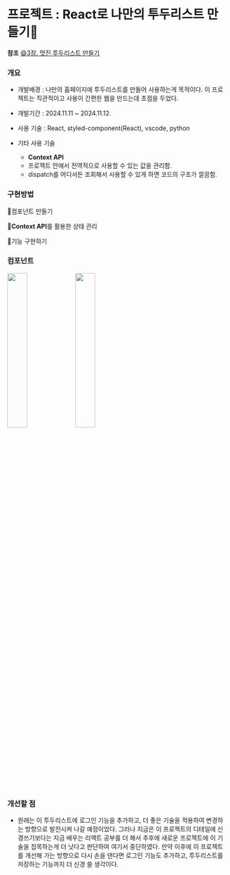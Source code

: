 # 프로젝트 : React로 나만의 투두리스트 만들기📑

**참조**
[😄3장. 멋진 투두리스트 만들기](https://react.vlpt.us/mashup-todolist/01-create-components.html)

### 개요

* 개발배경 : 나만의 홈페이지에 투두리스트를 만들어 사용하는게 목적이다. 이 프로젝트는 직관적이고 사용이 간편한 웹을 만드는데 초점을 두었다.

* 개발기간 : 2024.11.11 ~ 2024.11.12.

* 사용 기술 : React, styled-component(React), vscode, python
* 기타 사용 기술
  * **Context API**
  * 프로젝트 안에서 전역적으로 사용할 수 있는 값을 관리함.
  * dispatch를 어디서든 조회해서 사용할 수 있게 하면 코드의 구조가 깔끔함.

### 구현방법
📝컴포넌트 만들기

📝**Context API**를 활용한 상태 관리

📝기능 구현하기

### 컴포넌트

<left><image src = "https://github.com/user-attachments/assets/6a77365d-fa0b-40b6-a902-c62c1eaad768" width="30%" height="30%"></left>
<image src = "https://github.com/user-attachments/assets/f8aa112f-dbc8-417e-8ac4-98d9abdc121a" width="30%" height="30%">

### 개선할 점
* 원래는 이 투두리스트에 로그인 기능을 추가하고, 더 좋은 기술을 적용하여 변경하는 방향으로 발전시켜 나갈 예정이었다. 그러나 지금은 이 프로젝트의 디테일에 신경쓰기보다는 지금 배우는 리액트 공부를 더 해서 추후에 새로운 프로젝트에 이 기술을 접목하는게 더 낫다고 판단하여 여기서 중단하였다. 만약 이후에 이 프로젝트를 개선해 가는 방향으로 다시 손을 댄다면 로그인 기능도 추가하고, 투두리스트를 저장하는 기능까지 더 신경 쓸 생각이다.
